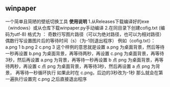 ## winpaper
一个简单且简陋的壁纸切换工具
**使用说明**
1.从Releases下载编译好的exe（windows）或从仓库下载winpaper.py手动编译
2.在同目录下创建cofig.txt  (编码为utf-8) 格式为 ：
  奇数行写图片路径（可以为绝对路径，也可以为相对路径）
  偶数行写设置图片后的等待时间（s）（为-1则退出程序）
  例如（cofig.txt）：
    a.png
    1
    b.png
    2
    c.png
    3
这个样例的意思就是设置 a.png 为桌面背景，然后等待一秒再设置 b.png 为桌面背景，再等待两秒，再设置 c.png 为桌面背景，再等待3秒，然后再设置 a.png 为背景，再等待一秒再设置 b 点 png 为桌面背景，再等待两秒，再设置 c 点 png 为桌面背景，再等待3秒，然后再设置 a 点 png 为背景，  再等待一秒循环执行
如果此时在 c.png，后边的3秒改为-1秒 那么就会在第一遍执行设置完 c.png 之后直接退出程序
